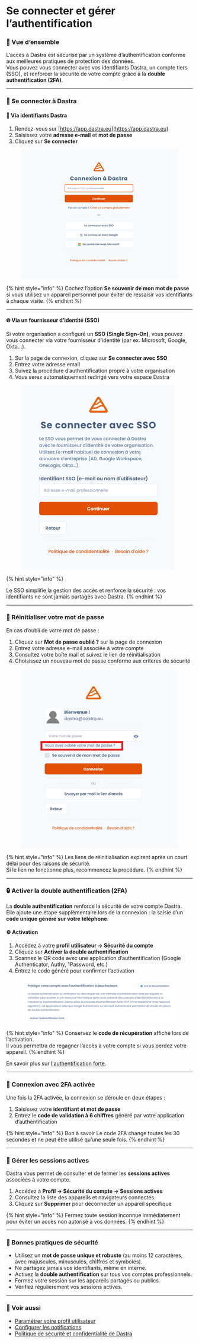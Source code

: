 # Se connecter et gérer l’authentification

### 🧭 Vue d’ensemble

L’accès à Dastra est sécurisé par un système d’authentification conforme aux meilleures pratiques de protection des données.\
Vous pouvez vous connecter avec vos identifiants Dastra, un compte tiers (SSO), et renforcer la sécurité de votre compte grâce à la **double authentification (2FA)**.

***

### 🚪 Se connecter à Dastra

#### 🔑 Via identifiants Dastra

1. Rendez-vous sur [https://app.dastra.eu](https://app.dastra.eu)
2. Saisissez votre **adresse e-mail** et **mot de passe**
3. Cliquez sur **Se connecter**

<figure><img src="../../.gitbook/assets/image (4) (7).png" alt=""><figcaption></figcaption></figure>

{% hint style="info" %}
Cochez l’option **Se souvenir de mon mot de passe** si vous utilisez un appareil personnel pour éviter de ressaisir vos identifiants à chaque visite.
{% endhint %}

***

#### 🌐 Via un fournisseur d’identité (SSO)

Si votre organisation a configuré un **SSO (Single Sign-On)**, vous pouvez vous connecter via votre fournisseur d’identité (par ex. Microsoft, Google, Okta…).

1. Sur la page de connexion, cliquez sur **Se connecter avec SSO**
2. Entrez votre adresse email
3. Suivez la procédure d’authentification propre à votre organisation
4. Vous serez automatiquement redirigé vers votre espace Dastra

<figure><img src="../../.gitbook/assets/image (6).png" alt=""><figcaption></figcaption></figure>

{% hint style="info" %}

Le SSO simplifie la gestion des accès et renforce la sécurité : vos identifiants ne sont jamais partagés avec Dastra.
{% endhint %}

***

### 🔄 Réinitialiser votre mot de passe

En cas d’oubli de votre mot de passe :

1. Cliquez sur **Mot de passe oublié ?** sur la page de connexion
2. Entrez votre adresse e-mail associée à votre compte
3. Consultez votre boîte mail et suivez le lien de réinitialisation
4. Choisissez un nouveau mot de passe conforme aux critères de sécurité

<figure><img src="../../.gitbook/assets/image (7).png" alt=""><figcaption></figcaption></figure>

{% hint style="info" %}
Les liens de réinitialisation expirent après un court délai pour des raisons de sécurité.\
Si le lien ne fonctionne plus, recommencez la procédure.
{% endhint %}

***

### 🔒 Activer la double authentification (2FA)

La **double authentification** renforce la sécurité de votre compte Dastra.\
Elle ajoute une étape supplémentaire lors de la connexion : la saisie d’un **code unique généré sur votre téléphone**.

#### ⚙️ Activation

1. Accédez à votre **profil utilisateur → Sécurité du compte**
2. Cliquez sur **Activer la double authentification**
3. Scannez le QR code avec une application d’authentification (Google Authenticator, Authy, 1Password, etc.)
4. Entrez le code généré pour confirmer l’activation

<figure><img src="../../.gitbook/assets/image (8).png" alt=""><figcaption></figcaption></figure>

{% hint style="info" %}
Conservez le **code de récupération** affiché lors de l’activation.\
Il vous permettra de regagner l’accès à votre compte si vous perdez votre appareil.
{% endhint %}

En savoir plus sur [l'authentification forte](../../security/mfa.md).

***

### 📱 Connexion avec 2FA activée

Une fois la 2FA activée, la connexion se déroule en deux étapes :

1. Saisissez votre **identifiant et mot de passe**
2. Entrez le **code de validation à 6 chiffres** généré par votre application d’authentification

{% hint style="info" %}
Bon à savoir Le code 2FA change toutes les 30 secondes et ne peut être utilisé qu’une seule fois.
{% endhint %}

***

### 🧹 Gérer les sessions actives

Dastra vous permet de consulter et de fermer les **sessions actives** associées à votre compte.

1. Accédez à **Profil → Sécurité du compte → Sessions actives**
2. Consultez la liste des appareils et navigateurs connectés
3. Cliquez sur **Supprimer** pour déconnecter un appareil spécifique

{% hint style="info" %}
Fermez toute session inconnue immédiatement pour éviter un accès non autorisé à vos données.
{% endhint %}

***

### 🧰 Bonnes pratiques de sécurité

* Utilisez un **mot de passe unique et robuste** (au moins 12 caractères, avec majuscules, minuscules, chiffres et symboles).
* Ne partagez jamais vos identifiants, même en interne.
* Activez la **double authentification** sur tous vos comptes professionnels.
* Fermez votre session sur les appareils partagés ou publics.
* Vérifiez régulièrement vos sessions actives.

***

### 🔗 Voir aussi

* [Paramétrer votre profil utilisateur](parametrer-votre-profil-utilisateur.md)
* [Configurer les notifications](../../features/settings/notifications.md)
* [Politique de sécurité et confidentialité de Dastra](../../security/general.md)
